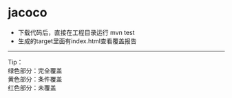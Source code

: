 # jacoco
- 下载代码后，直接在工程目录运行 mvn test  
- 生成的target里面有index.html查看覆盖报告  
---
Tip：  
绿色部分：完全覆盖  
黄色部分：条件覆盖  
红色部分：未覆盖  
